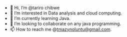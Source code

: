 - 👋 Hi, I’m @tariro chibwe
- 👀 I’m interested in Data analysis and cloud computing.
- 🌱 I’m currently learning Java.
- 💞️ I’m looking to collaborate on any java programming.
- 📫 How to reach me @tmazynoluntu@gmail.com.

<!---
tarirochibwe/tarirochibwe is a ✨ special ✨ repository because its `README.md` (this file) appears on your GitHub profile.
You can click the Preview link to take a look at your changes.
--->
